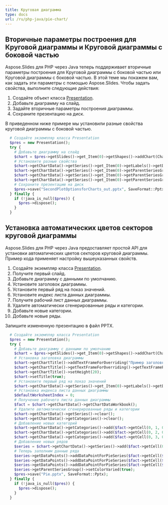 ```yaml
---
title: Круговая диаграмма
type: docs
url: /ru/php-java/pie-chart/
---
```


## **Вторичные параметры построения для Круговой диаграммы и Круговой диаграммы с боковой частью**
Aspose.Slides для PHP через Java теперь поддерживает вторичные параметры построения для Круговой диаграммы с боковой частью или Круговой диаграммы с боковой частью. В этой теме мы покажем вам, как задать эти параметры с помощью Aspose.Slides. Чтобы задать свойства, выполните следующие действия:

1. Создайте объект класса [Presentation](https://reference.aspose.com/slides/php-java/aspose.slides/Presentation).
1. Добавьте диаграмму на слайд.
1. Задайте вторичные параметры построения диаграммы.
1. Сохраните презентацию на диск.

В приведенном ниже примере мы установили разные свойства круговой диаграммы с боковой частью.

```php
  # Создайте экземпляр класса Presentation
  $pres = new Presentation();
  try {
    # Добавьте диаграмму на слайд
    $chart = $pres->getSlides()->get_Item(0)->getShapes()->addChart(ChartType::PieOfPie, 50, 50, 500, 400);
    # Установите разные свойства
    $chart->getChartData()->getSeries()->get_Item(0)->getLabels()->getDefaultDataLabelFormat()->setShowValue(true);
    $chart->getChartData()->getSeries()->get_Item(0)->getParentSeriesGroup()->setSecondPieSize(149);
    $chart->getChartData()->getSeries()->get_Item(0)->getParentSeriesGroup()->setPieSplitBy(PieSplitType::ByPercentage);
    $chart->getChartData()->getSeries()->get_Item(0)->getParentSeriesGroup()->setPieSplitPosition(53);
    # Сохраните презентацию на диск
    $pres->save("SecondPlotOptionsforCharts_out.pptx", SaveFormat::Pptx);
  } finally {
    if (!java_is_null($pres)) {
      $pres->dispose();
    }
  }
```

## **Установка автоматических цветов секторов круговой диаграммы**
Aspose.Slides для PHP через Java предоставляет простой API для установки автоматических цветов секторов круговой диаграммы. Пример кода применяет настройку вышеуказанных свойств.

1. Создайте экземпляр класса [Presentation](https://reference.aspose.com/slides/php-java/aspose.slides/Presentation).
1. Получите первый слайд.
1. Добавьте диаграмму с данными по умолчанию.
1. Установите заголовок диаграммы.
1. Установите первый ряд на показ значений.
1. Установите индекс листа данных диаграммы.
1. Получите рабочий лист данных диаграммы.
1. Удалите автоматически сгенерированные ряды и категории.
1. Добавьте новые категории.
1. Добавьте новые ряды.

Запишите измененную презентацию в файл PPTX.

```php
  # Создайте экземпляр класса Presentation
  $pres = new Presentation();
  try {
    # Добавьте диаграмму с данными по умолчанию
    $chart = $pres->getSlides()->get_Item(0)->getShapes()->addChart(ChartType::Pie, 100, 100, 400, 400);
    # Установка заголовка диаграммы
    $chart->getChartTitle()->addTextFrameForOverriding("Пример заголовка");
    $chart->getChartTitle()->getTextFrameForOverriding()->getTextFrameFormat()->setCenterText(NullableBool::True);
    $chart->getChartTitle()->setHeight(20);
    $chart->setTitle(true);
    # Установите первый ряд на показ значений
    $chart->getChartData()->getSeries()->get_Item(0)->getLabels()->getDefaultDataLabelFormat()->setShowValue(true);
    # Установка индекса листа данных диаграммы
    $defaultWorksheetIndex = 0;
    # Получение рабочего листа данных диаграммы
    $fact = $chart->getChartData()->getChartDataWorkbook();
    # Удалите автоматически сгенерированные ряды и категории
    $chart->getChartData()->getSeries()->clear();
    $chart->getChartData()->getCategories()->clear();
    # Добавление новых категорий
    $chart->getChartData()->getCategories()->add($fact->getCell(0, 1, 0, "Первый квартал"));
    $chart->getChartData()->getCategories()->add($fact->getCell(0, 2, 0, "Второй квартал"));
    $chart->getChartData()->getCategories()->add($fact->getCell(0, 3, 0, "Третий квартал"));
    # Добавление новых рядов
    $series = $chart->getChartData()->getSeries()->add($fact->getCell(0, 0, 1, "Ряд 1"), $chart->getType());
    # Теперь заполним данные ряда
    $series->getDataPoints()->addDataPointForPieSeries($fact->getCell($defaultWorksheetIndex, 1, 1, 20));
    $series->getDataPoints()->addDataPointForPieSeries($fact->getCell($defaultWorksheetIndex, 2, 1, 50));
    $series->getDataPoints()->addDataPointForPieSeries($fact->getCell($defaultWorksheetIndex, 3, 1, 30));
    $series->getParentSeriesGroup()->setColorVaried(true);
    $pres->save("Pie.pptx", SaveFormat::Pptx);
  } finally {
    if (!java_is_null($pres)) {
      $pres->dispose();
    }
  }
```